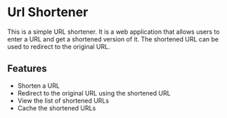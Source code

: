 # Url Shortener

This is a simple URL shortener. It is a web application that allows users to enter a URL and get a shortened version of it. 
The shortened URL can be used to redirect to the original URL.

## Features
- Shorten a URL
- Redirect to the original URL using the shortened URL
- View the list of shortened URLs
- Cache the shortened URLs